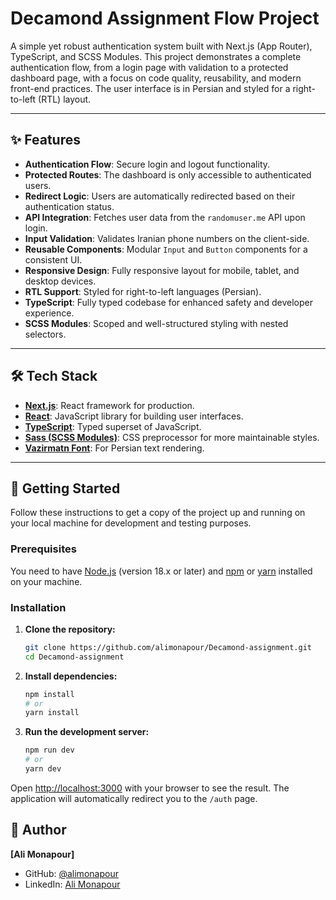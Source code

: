 # Decamond Assignment Flow Project

A simple yet robust authentication system built with Next.js (App Router),
TypeScript, and SCSS Modules. This project demonstrates a complete
authentication flow, from a login page with validation to a protected dashboard
page, with a focus on code quality, reusability, and modern front-end practices.
The user interface is in Persian and styled for a right-to-left (RTL) layout.


---

## ✨ Features

- **Authentication Flow**: Secure login and logout functionality.
- **Protected Routes**: The dashboard is only accessible to authenticated users.
- **Redirect Logic**: Users are automatically redirected based on their
  authentication status.
- **API Integration**: Fetches user data from the `randomuser.me` API upon
  login.
- **Input Validation**: Validates Iranian phone numbers on the client-side.
- **Reusable Components**: Modular `Input` and `Button` components for a
  consistent UI.
- **Responsive Design**: Fully responsive layout for mobile, tablet, and desktop
  devices.
- **RTL Support**: Styled for right-to-left languages (Persian).
- **TypeScript**: Fully typed codebase for enhanced safety and developer
  experience.
- **SCSS Modules**: Scoped and well-structured styling with nested selectors.

---

## 🛠️ Tech Stack

- **[Next.js](https://nextjs.org/)**: React framework for production.
- **[React](https://reactjs.org/)**: JavaScript library for building user
  interfaces.
- **[TypeScript](https://www.typescriptlang.org/)**: Typed superset of
  JavaScript.
- **[Sass (SCSS Modules)](https://sass-lang.com/)**: CSS preprocessor for more
  maintainable styles.
- **[Vazirmatn Font](https://github.com/rastikerdar/vazirmatn)**: For Persian
  text rendering.

---

## 🚀 Getting Started

Follow these instructions to get a copy of the project up and running on your
local machine for development and testing purposes.

### Prerequisites

You need to have [Node.js](https://nodejs.org/en/) (version 18.x or later) and
[npm](https://www.npmjs.com/) or [yarn](https://yarnpkg.com/) installed on your
machine.

### Installation

1.  **Clone the repository:**

    ```bash
    git clone https://github.com/alimonapour/Decamond-assignment.git
    cd Decamond-assignment
    ```

2.  **Install dependencies:**

    ```bash
    npm install
    # or
    yarn install
    ```

3.  **Run the development server:**
    ```bash
    npm run dev
    # or
    yarn dev
    ```

Open [http://localhost:3000](http://localhost:3000) with your browser to see the
result. The application will automatically redirect you to the `/auth` page.


## 👤 Author

**[Ali Monapour]**

- GitHub: [@alimonapour](https://github.com/alimonapour)
- LinkedIn: [Ali Monapour](https://www.linkedin.com/in/alimonapour/)
